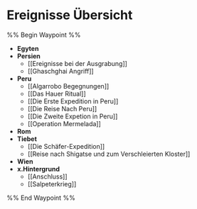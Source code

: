 # Ereignisse Übersicht

%% Begin Waypoint %%
- **Egyten**
- **Persien**
	- [[Ereignisse bei der Ausgrabung]]
	- [[Ghaschghai Angriff]]
- **Peru**
	- [[Algarrobo Begegnungen]]
	- [[Das Hauer Ritual]]
	- [[Die Erste Expedition in Peru]]
	- [[Die Reise Nach Peru]]
	- [[Die Zweite Expetion in Peru]]
	- [[Operation Mermelada]]
- **Rom**
- **Tiebet**
	- [[Die Schäfer-Expedition]]
	- [[Reise nach Shigatse und zum Verschleierten Kloster]]
- **Wien**
- **x.Hintergrund**
	- [[Anschluss]]
	- [[Salpeterkrieg]]

%% End Waypoint %%